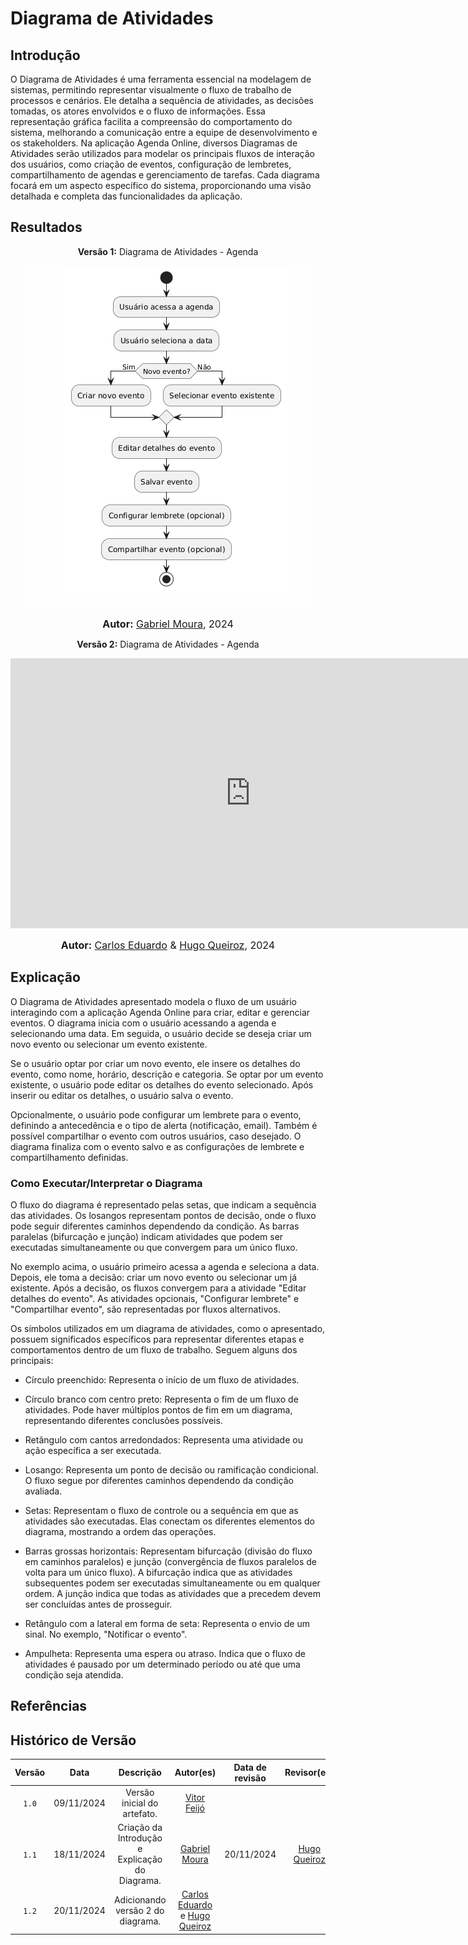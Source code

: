 # Diagrama de Atividades

## Introdução

O Diagrama de Atividades é uma ferramenta essencial na modelagem de sistemas, permitindo representar visualmente o fluxo de trabalho de processos e cenários. Ele detalha a sequência de atividades, as decisões tomadas, os atores envolvidos e o fluxo de informações. Essa representação gráfica facilita a compreensão do comportamento do sistema, melhorando a comunicação entre a equipe de desenvolvimento e os stakeholders. Na aplicação Agenda Online, diversos Diagramas de Atividades serão utilizados para modelar os principais fluxos de interação dos usuários, como criação de eventos, configuração de lembretes, compartilhamento de agendas e gerenciamento de tarefas. Cada diagrama focará em um aspecto específico do sistema, proporcionando uma visão detalhada e completa das funcionalidades da aplicação.

## Resultados

<p align="center" > <strong> Versão 1:</Strong> Diagrama de Atividades - Agenda</font> <gitbr></p>

<center>

![Diagrama de Atividades](./DiagramaDeAtividades.png)

</center>

<font size="3"><p style="text-align: center"><b>Autor:</b> [Gabriel Moura](https://github.com/thegm445), 2024</p></font>

<p align="center" > <strong> Versão 2:</Strong> Diagrama de Atividades - Agenda</font> <gitbr></p>

<iframe width="768" height="432" src="https://miro.com/app/live-embed/uXjVLCDMVTY=/?moveToViewport=-11299,1231,7634,3705&embedId=245797611417" frameborder="0" scrolling="no" allow="fullscreen; clipboard-read; clipboard-write" allowfullscreen></iframe>

<font size="3"><p style="text-align: center"><b>Autor:</b> [Carlos Eduardo](https://github.com/CADU110) & [Hugo Queiroz](https://github.com/melohugo), 2024</p></font>

## Explicação

O Diagrama de Atividades apresentado modela o fluxo de um usuário interagindo com a aplicação Agenda Online para criar, editar e gerenciar eventos. O diagrama inicia com o usuário acessando a agenda e selecionando uma data. Em seguida, o usuário decide se deseja criar um novo evento ou selecionar um evento existente. 

Se o usuário optar por criar um novo evento, ele insere os detalhes do evento, como nome, horário, descrição e categoria. Se optar por um evento existente, o usuário pode editar os detalhes do evento selecionado. Após inserir ou editar os detalhes, o usuário salva o evento.  

Opcionalmente, o usuário pode configurar um lembrete para o evento, definindo a antecedência e o tipo de alerta (notificação, email).  Também é possível compartilhar o evento com outros usuários, caso desejado. O diagrama finaliza com o evento salvo e as configurações de lembrete e compartilhamento definidas.

### Como Executar/Interpretar o Diagrama

O fluxo do diagrama é representado pelas setas, que indicam a sequência das atividades.  Os losangos representam pontos de decisão, onde o fluxo pode seguir diferentes caminhos dependendo da condição.  As barras paralelas (bifurcação e junção) indicam atividades que podem ser executadas simultaneamente ou que convergem para um único fluxo.

No exemplo acima, o usuário primeiro acessa a agenda e seleciona a data. Depois, ele toma a decisão: criar um novo evento ou selecionar um já existente. Após a decisão, os fluxos convergem para a atividade "Editar detalhes do evento".  As atividades opcionais, "Configurar lembrete" e "Compartilhar evento", são representadas por fluxos alternativos.

Os símbolos utilizados em um diagrama de atividades, como o apresentado, possuem significados específicos para representar diferentes etapas e comportamentos dentro de um fluxo de trabalho. Seguem alguns dos principais:

- Círculo preenchido: Representa o início de um fluxo de atividades.

- Círculo branco com centro preto: Representa o fim de um fluxo de atividades. Pode haver múltiplos pontos de fim em um diagrama, representando diferentes conclusões possíveis.

- Retângulo com cantos arredondados: Representa uma atividade ou ação específica a ser executada.

- Losango: Representa um ponto de decisão ou ramificação condicional. O fluxo segue por diferentes caminhos dependendo da condição avaliada.

- Setas: Representam o fluxo de controle ou a sequência em que as atividades são executadas. Elas conectam os diferentes elementos do diagrama, mostrando a ordem das operações.

- Barras grossas horizontais: Representam bifurcação (divisão do fluxo em caminhos paralelos) e junção (convergência de fluxos paralelos de volta para um único fluxo). A bifurcação indica que as atividades subsequentes podem ser executadas simultaneamente ou em qualquer ordem. A junção indica que todas as atividades que a precedem devem ser concluídas antes de prosseguir.

- Retângulo com a lateral em forma de seta: Representa o envio de um sinal. No exemplo, "Notificar o evento".

- Ampulheta: Representa uma espera ou atraso. Indica que o fluxo de atividades é pausado por um determinado período ou até que uma condição seja atendida.

## Referências

## Histórico de Versão

| Versão | Data | Descrição | Autor(es) | Data de revisão | Revisor(es) |
| :-: | :-: | :-: | :-: | :-: | :-: |
| `1.0` | 09/11/2024  | Versão inicial do artefato. | [Vitor Feijó](https://github.com/vitorfleonardo) |  |  |
| `1.1` | 18/11/2024 | Criação da Introdução e Explicação do Diagrama. | [Gabriel Moura](https://github.com/thegm445) | 20/11/2024 | [Hugo Queiroz](https://github.com/melohugo) |
| `1.2` | 20/11/2024 | Adicionando versão 2 do diagrama. | [Carlos Eduardo](https://github.com/CADU110) e [Hugo Queiroz](https://github.com/melohugo) |  | |
